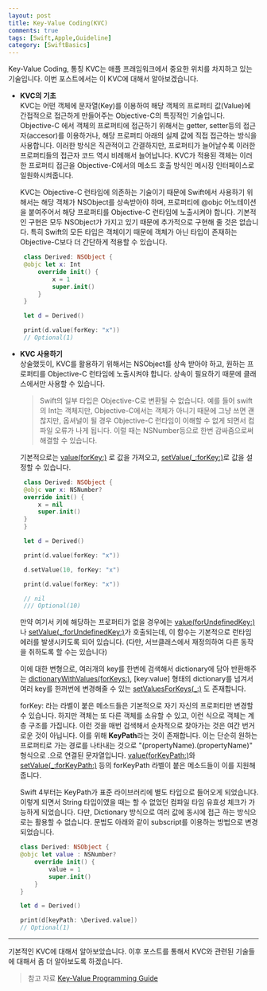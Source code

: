 ```yaml
---
layout: post
title: Key-Value Coding(KVC)
comments: true
tags: [Swift,Apple,Guideline]
category: [SwiftBasics]
---  
```


Key-Value Coding, 통칭 KVC는 애플 프래임워크에서 중요한 위치를 차지하고 있는 기술입니다. 이번 포스트에서는 이 KVC에 대해서 알아보겠습니다.  

* **KVC의 기초**  
   KVC는 어떤 객체에 문자열(Key)를 이용하여 해당 객체의 프로퍼티 값(Value)에 간접적으로 접근하게 만들어주는 Objective-C의 특징적인 기술입니다. Objective-C 에서 객체의 프로퍼티에 접근하기 위해서는 getter, setter등의 접근자(accesor)를 이용하거나, 해당 프로퍼티 아래의 실제 값에 직접 접근하는 방식을 사용합니다. 이러한 방식은 직관적이고 간결하지만, 프로퍼티가 늘어날수록 이러한 프로퍼티들의 접근자 코드 역시 비례해서 늘어납니다. KVC가 적용된 객체는 이러한 프로퍼티 접근을 Objective-C에서의 메소드 호출 방식인 메시징 인터페이스로 일원화시켜줍니다.  

   KVC는 Objective-C 런타임에 의존하는 기술이기 때문에 Swift에서 사용하기 위해서는 해당 객체가 NSObject를 상속받아야 하며, 프로퍼티에 @objc 어노테이션을 붙여주어서 해당 프로퍼티를 Objective-C 런타임에 노출시켜야 합니다. 기본적인 구현은 모두 NSObject가 가지고 있기 때문에 추가적으로 구현해 줄 것은 없습니다. 특히 Swift의 모든 타입은 객체이기 때문에 객체가 아닌 타입이 존재하는 Objective-C보다 더 간단하게 적용할 수 있습니다.  

   ```swift
    class Derived: NSObject {
    @objc let x: Int
        override init() {
            x = 1
            super.init()
        }
    }

    let d = Derived()

    print(d.value(forKey: "x"))
    // Optional(1)
   ```  

* **KVC 사용하기**  
   상술했듯이,  KVC를 활용하기 위해서는 NSObject를 상속 받아야 하고, 원하는 프로퍼티를 Objective-C 런타임에 노출시켜야 합니다. 상속이 필요하기 때문에 클래스에서만 사용할 수 있습니다.  

   > Swift의 일부 타입은 Objective-C로 변환될 수 없습니다. 예를 들어 swift의 Int는 객체지만, Objective-C에서는 객체가 아니기 때문에 그냥 쓰면 괜찮지만, 옵셔널이 될 경우 Objective-C 런타임이 이해할 수 없게 되면서 컴파일 오류가 나게 됩니다. 이럴 때는 NSNumber등으로 한번 감싸줌으로써 해결할 수 있습니다.

   기본적으로는 [value(forKey:)](https://developer.apple.com/documentation/objectivec/nsobject/1412591-value) 로 값을 가져오고, [setValue(_:forKey:)](https://developer.apple.com/documentation/objectivec/nsobject/1415969-setvalue)로 값을 설정할 수 있습니다.  

   ```swift
    class Derived: NSObject {
    @objc var x: NSNumber?
    override init() {
        x = nil
        super.init()
    }
    }

    let d = Derived()

    print(d.value(forKey: "x"))

    d.setValue(10, forKey: "x")

    print(d.value(forKey: "x"))

    // nil
    /// Optional(10)
   ```

   만약 여기서 키에 해당하는 프로퍼티가 없을 경우에는 [value(forUndefinedKey:)](https://developer.apple.com/documentation/objectivec/nsobject/1413457-value)나 [setValue(_:forUndefinedKey:)](https://developer.apple.com/documentation/objectivec/nsobject/1413490-setvalue)가 호출되는데, 이 함수는 기본적으로 런타임 에러를 발생시키도록 되어 있습니다. (다만, 서브클래스에서 재정의하여 다른 동작을 취하도록 할 수는 있습니다)

   이에 대한 변형으로, 여러개의 key를 한번에 검색해서 dictionary에 담아 반환해주는 [dictionaryWithValues(forKeys:)](https://developer.apple.com/documentation/objectivec/nsobject/1411319-dictionarywithvalues), [key:value] 형태의 dictionary를 넘겨서 여러 key를 한꺼번에 변경해줄 수 있는 [setValuesForKeys(_:)](https://developer.apple.com/documentation/objectivec/nsobject/1417515-setvaluesforkeys) 도 존재합니다.  

    forKey: 라는 라벨이 붙은 메소드들은 기본적으로 자기 자신의 프로퍼티만 변경할 수 있습니다. 하지만 객체는 또 다른 객체를 소유할 수 있고, 이런 식으로 객체는 계층 구조를 가집니다. 이런 것을 매번 검색해서 순차적으로 찾아가는 것은 여간 번거로운 것이 아닙니다. 이를 위해 **KeyPath**라는 것이 존재합니다. 이는 단순히 원하는 프로퍼티로 가는 경로를 나타내는 것으로 "(propertyName).(propertyName)" 형식으로 .으로 연결된 문자열입니다. [value(forKeyPath:)](https://developer.apple.com/documentation/objectivec/nsobject/1416468-value)와 [setValue(_:forKeyPath:)](https://developer.apple.com/documentation/objectivec/nsobject/1418139-setvalue) 등의 forKeyPath 라벨이 붙은 메소드들이 이를 지원해줍니다.  

    Swift 4부터는 KeyPath가 표준 라이브러리에 별도 타입으로 들어오게 되었습니다. 이렇게 되면서 String 타입이였을 때는 할 수 없었던 컴파일 타임 유효성 체크가 가능하게 되었습니다. 다만, Dictionary 방식으로 여러 값에 동시에 접근 하는 방식으로는 활용할 수 없습니다. 문법도 아래와 같이 subscript를 이용하는 방법으로 변경되었습니다.

    ```swift
    class Derived: NSObject {
    @objc let value : NSNumber?
        override init() {
            value = 1
            super.init()
        }
    }

    let d = Derived()

    print(d[keyPath: \Derived.value])
    // Optional(1)
    ``` 

---  

기본적인 KVC에 대해서 알아보았습니다. 이후 포스트를 통해서 KVC와 관련된 기술들에 대해서 좀 더 알아보도록 하겠습니다.

> 참고 자료 
> [Key-Value Programming Guide](https://developer.apple.com/library/archive/documentation/Cocoa/Conceptual/KeyValueCoding/index.html#//apple_ref/doc/uid/10000107i)
